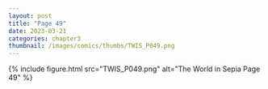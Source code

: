 ```yaml
---
layout: post
title: "Page 49"
date: 2023-03-21
categories: chapter3
thumbnail: /images/comics/thumbs/TWIS_P049.png
---
```


{% include figure.html src="TWIS_P049.png" alt="The World in Sepia Page 49" %}